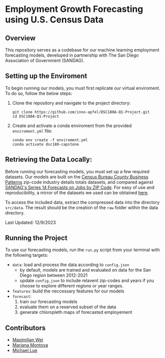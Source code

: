 # Employment Growth Forecasting using U.S. Census Data

## Overview

This repository serves as a codebase for our machine learning employment forecasting models, developed in partnership with The San Diego Association of Government (SANDAG).


## Setting up the Enviroment

To begin running our models, you must first replicate our virtual enviroment. To do so, follow the below steps:

1. Clone the repository and navigate to the project directory:

   ```
   git clone https://github.com/inno-apfel/DSC180A-Q1-Project.git
   cd DSC180A-Q1-Project
   ```

2. Create and activate a conda enviroment from the provided `enviroment.yml` file:

   ```
   conda env create -f enviroment.yml
   conda activate dsc180-capstone
   ```


## Retrieving the Data Locally:

Before running our forecasting models, you must set up a few required datasets. Our models are built on the [Census Bureau County Business Patterns](https://www.census.gov/programs-surveys/cbp/data/datasets.All.List_1222676053.html) zip-code industry details totals datasets, and compared against [SANDAG's Series 14 Forecasts on Jobs by ZIP Code](https://opendata.sandag.org/Forecast/Series-14-Forecasts-Jobs-by-ZIP-Code/gzcd-xn9p/about_data). For easy of use and reproducibility, a mirror of the datasets we used can be obtained [here](https://drive.google.com/file/d/1VYtJXJOHdor53l4ga_9xIvyeyWZfdBci/view?usp=sharing).

To access the included data, extract the compressed data into the directory `src/data`. The result should be the creation of the `raw` folder within the data directory.

Last Updated: 12/9/2023

  
## Running the Project

To use our forecasting models, run the `run.py` script from your terminal with the following targets:
- `data`: load and process the data according to `config.json`
  - by default, models are trained and evaluated on data for the San Diego region between 2012-2021
  - update `config.json` to include relavent zip-codes and years if you choose to explore different regions or year ranges.
- `features`: build the neccessary features for our models
- `forecast`:
  1. train our forecasting models
  2. evaluate them on a reserved subset of the data
  3. generate chloropleth maps of forecasted employement

  
## Contributors

- [Maximilian Wei](https://www.linkedin.com/in/maxhtwei/)
- [Mariana Montoya](https://www.linkedin.com/in/mariana-montoya11/)
- [Michael Lue](https://www.linkedin.com/in/michael-lue-6ba799201/)